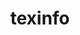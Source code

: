 ---
title: "texinfo"
layout: cache
categories: [package, v0.18.1]
meta: {"versions": ["6.5"], "compilers": ["gcc@=7.3.1", "gcc@=7.5.0"], "oss": ["amzn2", "ubuntu18.04"], "platforms": ["linux"], "targets": ["aarch64", "graviton2", "x86_64", "x86_64_v3", "x86_64_v4"], "stacks": ["aws-ahug", "aws-ahug-aarch64", "aws-isc", "aws-isc-aarch64", "e4s", "radiuss", "root", "tutorial"], "num_specs": 5, "num_specs_by_stack": {"aws-ahug": 2, "root": 5, "aws-isc": 2, "aws-ahug-aarch64": 2, "aws-isc-aarch64": 2, "radiuss": 1, "e4s": 1, "tutorial": 1}}
spec_details: [{"hash": "ppdwrcietgik4ego62s7n7krrwvo6gl2", "compiler": "gcc@=7.3.1", "versions": ["6.5"], "os": "amzn2", "platform": "linux", "target": "x86_64_v4", "variants": ["patches=12f6edb,1732115"], "stacks": ["aws-ahug", "root", "aws-isc"], "size": "-", "tarball": "https://binaries.spack.io/releases/v0.18.1/build_cache/linux-amzn2-x86_64_v4/gcc-7.3.1/texinfo-6.5/linux-amzn2-x86_64_v4-gcc-7.3.1-texinfo-6.5-ppdwrcietgik4ego62s7n7krrwvo6gl2.spack"}, {"hash": "2stl4zf3fzz7ihrravufszzpzfwx2wmy", "compiler": "gcc@=7.3.1", "versions": ["6.5"], "os": "amzn2", "platform": "linux", "target": "aarch64", "variants": ["patches=12f6edb,1732115"], "stacks": ["root", "aws-ahug-aarch64", "aws-isc-aarch64"], "size": "-", "tarball": "https://binaries.spack.io/releases/v0.18.1/build_cache/linux-amzn2-aarch64/gcc-7.3.1/texinfo-6.5/linux-amzn2-aarch64-gcc-7.3.1-texinfo-6.5-2stl4zf3fzz7ihrravufszzpzfwx2wmy.spack"}, {"hash": "23fdkje4eqg5lyruirfffglxanfrvjv6", "compiler": "gcc@=7.3.1", "versions": ["6.5"], "os": "amzn2", "platform": "linux", "target": "x86_64_v3", "variants": ["patches=12f6edb,1732115"], "stacks": ["aws-ahug", "root", "aws-isc"], "size": "-", "tarball": "https://binaries.spack.io/releases/v0.18.1/build_cache/linux-amzn2-x86_64_v3/gcc-7.3.1/texinfo-6.5/linux-amzn2-x86_64_v3-gcc-7.3.1-texinfo-6.5-23fdkje4eqg5lyruirfffglxanfrvjv6.spack"}, {"hash": "linaglyypzkundczjxvom7fysztb4ovn", "compiler": "gcc@=7.3.1", "versions": ["6.5"], "os": "amzn2", "platform": "linux", "target": "graviton2", "variants": ["patches=12f6edb,1732115"], "stacks": ["root", "aws-ahug-aarch64", "aws-isc-aarch64"], "size": "-", "tarball": "https://binaries.spack.io/releases/v0.18.1/build_cache/linux-amzn2-graviton2/gcc-7.3.1/texinfo-6.5/linux-amzn2-graviton2-gcc-7.3.1-texinfo-6.5-linaglyypzkundczjxvom7fysztb4ovn.spack"}, {"hash": "ot5b2akcfzwtenwectaigwxaruyjiu6z", "compiler": "gcc@=7.5.0", "versions": ["6.5"], "os": "ubuntu18.04", "platform": "linux", "target": "x86_64", "variants": ["patches=12f6edb,1732115"], "stacks": ["root", "radiuss", "e4s", "tutorial"], "size": "-", "tarball": "https://binaries.spack.io/releases/v0.18.1/build_cache/linux-ubuntu18.04-x86_64/gcc-7.5.0/texinfo-6.5/linux-ubuntu18.04-x86_64-gcc-7.5.0-texinfo-6.5-ot5b2akcfzwtenwectaigwxaruyjiu6z.spack"}]
---